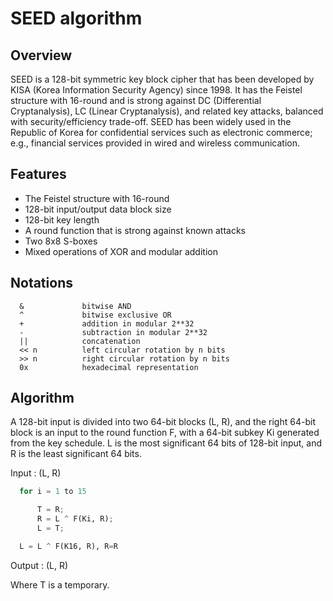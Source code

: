 # SEED algorithm

## Overview

SEED is a 128-bit symmetric key block cipher that has been developed by KISA (Korea Information Security Agency) since 1998. It has the Feistel
structure with 16-round and is strong against DC (Differential Cryptanalysis), LC (Linear Cryptanalysis), and related key attacks, balanced with security/efficiency trade-off. SEED has been widely used in the Republic of Korea for confidential services such as electronic commerce; e.g., financial services provided in wired and wireless communication.


## Features
-  The Feistel structure with 16-round
-  128-bit input/output data block size
-  128-bit key length
-  A round function that is strong against known attacks
-  Two 8x8 S-boxes
-  Mixed operations of XOR and modular addition

## Notations
      &             bitwise AND
      ^             bitwise exclusive OR
      +             addition in modular 2**32
      -             subtraction in modular 2**32
      ||            concatenation
      << n          left circular rotation by n bits
      >> n          right circular rotation by n bits
      0x            hexadecimal representation

## Algorithm

A 128-bit input is divided into two 64-bit blocks (L, R), and the right 64-bit block is an input to the round function F, with a 64-bit subkey Ki generated from the key schedule.  L is the most significant 64 bits of 128-bit input, and R is the least significant 64 bits.

Input : (L, R)

```python
  for i = 1 to 15

      T = R;
      R = L ^ F(Ki, R);
      L = T;

  L = L ^ F(K16, R), R=R
```
  Output : (L, R)

  Where T is a temporary.

